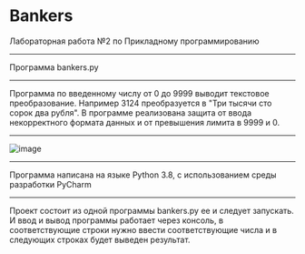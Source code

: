 # Bankers
Лабораторная работа №2 по Прикладному программированию
____
Программа bankers.py
____
Программа по введенному числу от 0 до 9999 выводит текстовое преобразование. Например 3124 преобразуется в "Три тысячи сто сорок два рубля". В программе реализована защита от ввода некорректного формата данных и от превышения лимита в 9999 и 0.
____
![image](https://user-images.githubusercontent.com/44251572/137703090-c23ab660-3ada-4c86-8701-05fea6241b81.png)
____
Программа написана на языке Python 3.8, с использованием среды разработки PyCharm
____
Проект состоит из одной программы bankers.py ее и следует запускать. И ввод и вывод программы работает через консоль, в соответствующие строки нужно ввести соответствующие числа и в следующих строках будет выведен результат.
